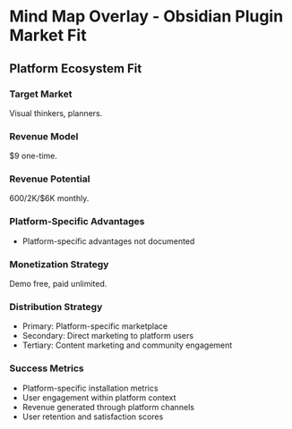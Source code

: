 # Mind Map Overlay - Obsidian Plugin Market Fit

## Platform Ecosystem Fit

### Target Market
Visual thinkers, planners.

### Revenue Model
$9 one-time.

### Revenue Potential
$600/$2K/$6K monthly.

### Platform-Specific Advantages
- Platform-specific advantages not documented

### Monetization Strategy
Demo free, paid unlimited.

### Distribution Strategy
- Primary: Platform-specific marketplace
- Secondary: Direct marketing to platform users
- Tertiary: Content marketing and community engagement

### Success Metrics
- Platform-specific installation metrics
- User engagement within platform context
- Revenue generated through platform channels
- User retention and satisfaction scores
